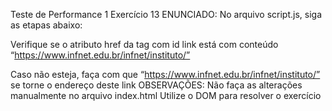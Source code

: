 Teste de Performance 1
Exercício 13
ENUNCIADO:
No arquivo script.js, siga as etapas abaixo:

Verifique se o atributo href da tag <a> com id link está com conteúdo “https://www.infnet.edu.br/infnet/instituto/”

Caso não esteja, faça com que “https://www.infnet.edu.br/infnet/instituto/” se torne o endereço deste link
OBSERVAÇÕES:
Não faça as alterações manualmente no arquivo index.html
Utilize o DOM para resolver o exercício